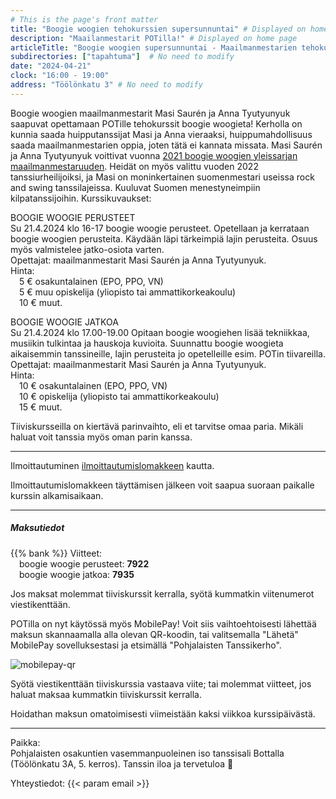```yaml
---
# This is the page's front matter
title: "Boogie woogien tehokurssien supersunnuntai" # Displayed on home page
description: "Maailanmestarit POTilla!" # Displayed on home page
articleTitle: "Boogie woogien supersunnuntai - Maailmanmestarien tehokurssit"
subdirectories: ["tapahtuma"]  # No need to modify
date: "2024-04-21"
clock: "16:00 - 19:00"
address: "Töölönkatu 3" # No need to modify
---
```


Boogie woogien maailmanmestarit Masi Saurén ja Anna Tyutyunyuk saapuvat opettamaan POTille tehokurssit boogie woogieta! Kerholla on kunnia saada huipputanssijat Masi ja Anna vieraaksi, huippumahdollisuus saada maailmanmestarien oppia, joten tätä ei kannata missata. Masi Saurén ja Anna Tyutyunyuk voittivat vuonna [2021 boogie woogien yleissarjan maailmanmestaruuden](https://comets.fi/en/masi-and-anna-won-world-championship-in-boogie-woogie/). Heidät on myös valittu vuoden 2022 tanssiurheilijoiksi, ja Masi on moninkertainen suomenmestari useissa rock and swing tanssilajeissa. Kuuluvat Suomen menestyneimpiin kilpatanssijoihin. Kurssikuvaukset:

BOOGIE WOOGIE PERUSTEET  
Su 21.4.2024 klo 16-17 boogie woogie perusteet. Opetellaan ja kerrataan boogie woogien perusteita. Käydään läpi tärkeimpiä lajin perusteita. Osuus myös valmistelee jatko-osiota varten.  
Opettajat: maailmanmestarit Masi Saurén ja Anna Tyutyunyuk.  
Hinta:  
&emsp;5 € osakuntalainen (EPO, PPO, VN)  
&emsp;5 € muu opiskelija (yliopisto tai ammattikorkeakoulu)  
&emsp;10 € muut.

BOOGIE WOOGIE JATKOA  
Su 21.4.2024 klo 17.00-19.00 Opitaan boogie woogiehen lisää tekniikkaa, musiikin tulkintaa ja hauskoja kuvioita. Suunnattu boogie woogieta aikaisemmin tanssineille, lajin perusteita jo opetelleille esim. POTin tiivareilla.  
Opettajat: maailmanmestarit Masi Saurén ja Anna Tyutyunyuk.  
Hinta:  
&emsp;10 € osakuntalainen (EPO, PPO, VN)  
&emsp;10 € opiskelija (yliopisto tai ammattikorkeakoulu)  
&emsp;15 € muut.

Tiiviskursseilla on kiertävä parinvaihto, eli et tarvitse omaa paria.
Mikäli haluat voit tanssia myös oman parin kanssa.

---
Ilmoittautuminen [ilmoittautumislomakkeen](https://docs.google.com/forms/d/e/1FAIpQLSdkNeKv6vU4vDCzIzn-5roynoCd9fxKQAgzyBf9czGTXPIa9A/viewform?usp=sf_link) kautta.

Ilmoittautumislomakkeen täyttämisen jälkeen voit saapua suoraan paikalle kurssin alkamisaikaan.

---
##### Maksutiedot

{{% bank %}}
Viitteet:  
&emsp;boogie woogie perusteet: **7922**  
&emsp;boogie woogie jatkoa: **7935**

Jos maksat molemmat tiiviskurssit kerralla, syötä kummatkin viitenumerot viestikenttään.

POTilla on nyt käytössä myös MobilePay! Voit siis vaihtoehtoisesti lähettää maksun skannaamalla alla olevan QR-koodin, tai valitsemalla "Lähetä" MobilePay sovelluksestasi ja etsimällä "Pohjalaisten Tanssikerho".

![mobilepay-qr](/img/mobilepay-qr.png)

Syötä viestikenttään tiiviskurssia vastaava viite; tai molemmat viitteet, jos haluat maksaa kummatkin tiiviskurssit kerralla. 

Hoidathan maksun omatoimisesti viimeistään kaksi viikkoa kurssipäivästä.

---
Paikka:  
Pohjalaisten osakuntien vasemmanpuoleinen iso tanssisali Bottalla (Töölönkatu 3A, 5. kerros). Tanssin iloa ja tervetuloa 🙂

Yhteystiedot: {{< param email >}}
